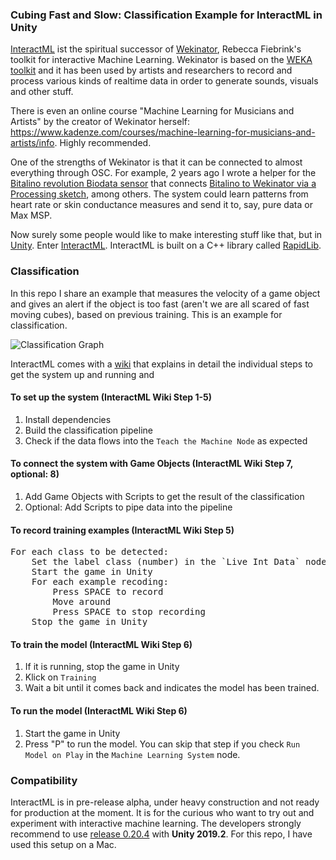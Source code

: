### Cubing Fast and Slow: Classification Example for InteractML in Unity

[InteractML](http://interactml.com/) ist the spiritual successor of [Wekinator](http://www.wekinator.org/), Rebecca Fiebrink's toolkit for interactive Machine Learning. Wekinator is based on the [WEKA toolkit](https://www.cs.waikato.ac.nz/ml/weka/) and it has been used by artists and researchers to record and process various kinds of realtime data in order to generate sounds, visuals and other stuff. 

There is even an online course "Machine Learning for Musicians and Artists" by the creator of Wekinator herself: https://www.kadenze.com/courses/machine-learning-for-musicians-and-artists/info. Highly recommended.

One of the strengths of Wekinator is that it can be connected to almost everything through OSC. For example, 2 years ago I wrote a helper for the [Bitalino revolution Biodata sensor](https://bitalino.com/en/) that connects [Bitalino to Wekinator via a Processing sketch](https://github.com/i3games/p5_bitalino_helper), among others. The system could learn patterns from heart rate or skin conductance measures and send it to, say, pure data or Max MSP. 

Now surely some people would like to make interesting stuff like that, but in [Unity](https://unity.com/). Enter [InteractML](https://github.com/Interactml/iml-unity). InteractML is built on a C++ library called [RapidLib](https://github.com/mzed/ofxRapidLib).

### Classification  

In this repo I share an example that measures the velocity of a game object and gives an alert if the object is too fast (aren't we are all scared of fast moving cubes), based on previous training. This is an example for classification.

![Classification Graph](/Assets/Docs/InteractMLGraph.png)

InteractML comes with a [wiki](https://github.com/Interactml/iml-unity/wiki) that explains in detail the individual steps to get the system up and running and 

#### To set up the system (InteractML Wiki Step 1-5)

1. Install dependencies 
2. Build the classification pipeline 
3. Check if the data flows into the `Teach the Machine Node` as expected

#### To connect the system with Game Objects (InteractML Wiki Step 7, optional: 8)

1. Add Game Objects with Scripts to get the result of the classification
2. Optional: Add Scripts to pipe data into the pipeline

#### To record training examples (InteractML Wiki Step 5)

<pre>
For each class to be detected:     
    Set the label class (number) in the `Live Int Data` node     
    Start the game in Unity    
    For each example recoding:     
        Press SPACE to record    
        Move around      
        Press SPACE to stop recording     
    Stop the game in Unity    
</pre>

#### To train the model (InteractML Wiki Step 6)

1. If it is running, stop the game in Unity 
2. Klick on `Training`
3. Wait a bit until it comes back and indicates the model has been trained.

#### To run the model (InteractML Wiki Step 6)

1. Start the game in Unity    
2. Press "P" to run the model. You can skip that step if you check `Run Model on Play` in the `Machine Learning System` node. 

### Compatibility

InteractML is in pre-release alpha, under heavy construction and not ready for production at the moment. It is for the curious who want to try out and experiment with interactive machine learning. The developers strongly recommend to use [release 0.20.4](https://github.com/Interactml/iml-unity/releases/tag/0.20.4) with **Unity 2019.2**. For this repo, I have used this setup on a Mac.

